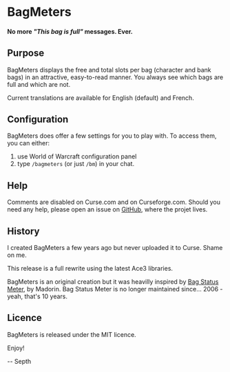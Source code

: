 # BagMeters
#### No more *"This bag is full"* messages. Ever. ####

## Purpose
BagMeters displays the free and total slots per bag (character and bank bags) in an attractive, easy-to-read manner. You always see which bags are full and which are not.

Current translations are available for English (default) and French.


## Configuration
BagMeters does offer a few settings for you to play with. To access them, you can either:

1. use World of Warcraft configuration panel
1. type `/bagmeters` (or just `/bm`) in your chat.


## Help
Comments are disabled on Curse.com and on Curseforge.com. Should you need any help, please open an issue on [GitHub](https://github.com/Septh/WoW-BagMeters/issues "GitHub repository"), where the projet lives.


## History
I created BagMeters a few years ago but never uploaded it to Curse. Shame on me.

This release is a full rewrite using the latest Ace3 libraries.

BagMeters is an original creation but it was heavilly inspired by [Bag Status Meter](https://wow.curseforge.com/addons/project-99/ "Bag Status Meter"), by Madorin. Bag Status Meter is no longer maintained since... 2006 - yeah, that's 10 years.


## Licence
BagMeters is released under the MIT licence.

Enjoy!

-- Septh
